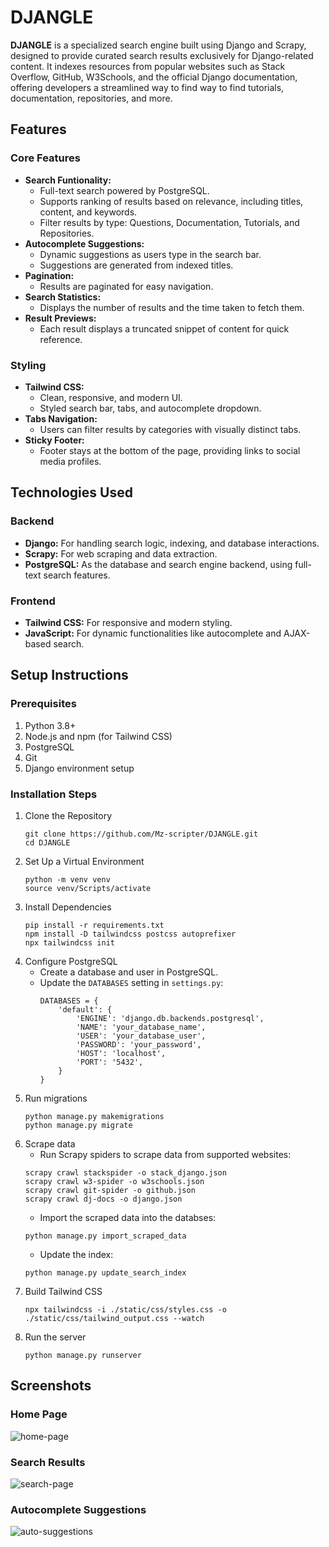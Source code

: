 # DJANGLE
**DJANGLE** is a specialized search engine built using Django and Scrapy, designed to provide curated search results exclusively for Django-related content. It indexes resources from popular websites such as Stack Overflow, GitHub, W3Schools, and the official Django documentation, offering developers a streamlined way to find way to find tutorials, documentation, repositories, and more.

## Features

### Core Features
- **Search Funtionality:**
    - Full-text search powered by PostgreSQL.
    - Supports ranking of results based on relevance, including titles, content, and keywords.
    - Filter results by type: Questions, Documentation, Tutorials, and Repositories.
- **Autocomplete Suggestions:**
    - Dynamic suggestions as users type in the search bar.
    - Suggestions are generated from indexed titles.
- **Pagination:**
    - Results are paginated for easy navigation.
- **Search Statistics:**
    - Displays the number of results and the time taken to fetch them.
- **Result Previews:**
    - Each result displays a truncated snippet of content for quick reference.

### Styling
- **Tailwind CSS:**
    - Clean, responsive, and modern UI.
    - Styled search bar, tabs, and autocomplete dropdown.
- **Tabs Navigation:**
    - Users can filter results by categories with visually distinct tabs.
- **Sticky Footer:**
    - Footer stays at the bottom of the page, providing links to social media profiles.


## Technologies Used

### Backend
- **Django:** For handling search logic, indexing, and database interactions.
- **Scrapy:** For web scraping and data extraction.
- **PostgreSQL:** As the database and search engine backend, using full-text search features.

### Frontend
- **Tailwind CSS:** For responsive and modern styling.
- **JavaScript:** For dynamic functionalities like autocomplete and AJAX-based search.


## Setup Instructions

### Prerequisites
1. Python 3.8+
2. Node.js and npm (for Tailwind CSS)
3. PostgreSQL
4. Git
5. Django environment setup

### Installation Steps

1. Clone the Repository
    ```
    git clone https://github.com/Mz-scripter/DJANGLE.git
    cd DJANGLE
    ```
2. Set Up a Virtual Environment
    ```
    python -m venv venv
    source venv/Scripts/activate 
    ```
3. Install Dependencies
    ```
    pip install -r requirements.txt
    npm install -D tailwindcss postcss autoprefixer
    npx tailwindcss init
    ```
4. Configure PostgreSQL
    - Create a database and user in PostgreSQL.
    - Update the `DATABASES` setting in `settings.py`:
        ```
        DATABASES = {
            'default': {
                'ENGINE': 'django.db.backends.postgresql',
                'NAME': 'your_database_name',
                'USER': 'your_database_user',
                'PASSWORD': 'your_password',
                'HOST': 'localhost',
                'PORT': '5432',
            }
        }
        ```
5. Run migrations
    ```
    python manage.py makemigrations
    python manage.py migrate
    ```
6. Scrape data
    - Run Scrapy spiders to scrape data from supported websites:
    ```
    scrapy crawl stackspider -o stack_django.json
    scrapy crawl w3-spider -o w3schools.json
    scrapy crawl git-spider -o github.json
    scrapy crawl dj-docs -o django.json
    ```
    - Import the scraped data into the databses:
    ```
    python manage.py import_scraped_data
    ```
    - Update the index:
    ```
    python manage.py update_search_index
    ```
7. Build Tailwind CSS
    ```
    npx tailwindcss -i ./static/css/styles.css -o ./static/css/tailwind_output.css --watch
    ```
8. Run the server
    ```
    python manage.py runserver
    ```

## Screenshots

### Home Page
![home-page](https://github.com/user-attachments/assets/ec97c6ac-9a8b-406f-9f52-7059e0222770)

### Search Results
![search-page](https://github.com/user-attachments/assets/63cfe94a-aded-4895-9cb9-25ad22c3f6b1)

### Autocomplete Suggestions
![auto-suggestions](https://github.com/user-attachments/assets/045481b0-3d96-4077-8760-9e2f304ff3cf)


